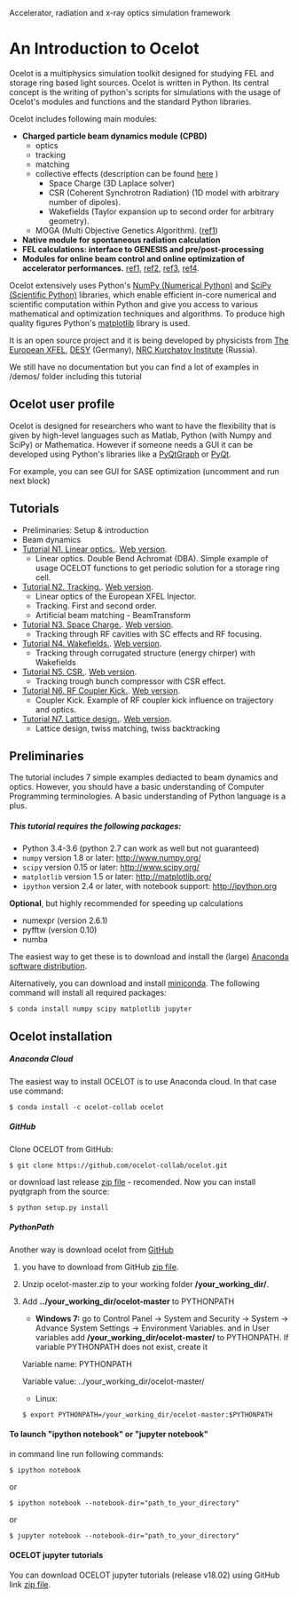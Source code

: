 Accelerator, radiation and x-ray optics simulation framework

# An Introduction to Ocelot

Ocelot is a multiphysics simulation toolkit designed for studying FEL and storage ring based light sources. Ocelot is written in Python. Its central concept is the writing of python's scripts for simulations with the usage of Ocelot's modules and functions and the standard Python libraries.

Ocelot includes following main modules:
* **Charged particle beam dynamics module (CPBD)**
    - optics
    - tracking
    - matching
    - collective effects (description can be found [here](http://vrws.de/ipac2017/papers/wepab031.pdf) )
        - Space Charge (3D Laplace solver)
        - CSR (Coherent Synchrotron Radiation) (1D model with arbitrary number of dipoles).
        - Wakefields (Taylor expansion up to second order for arbitrary geometry).
    - MOGA (Multi Objective Genetics Algorithm). ([ref1](http://accelconf.web.cern.ch/AccelConf/ipac2016/papers/thpmb034.pdf))
* **Native module for spontaneous radiation calculation**
* **FEL calculations: interface to GENESIS and pre/post-processing**
* **Modules for online beam control and online optimization of accelerator performances.** [ref1](http://accelconf.web.cern.ch/accelconf/IPAC2014/papers/mopro086.pdf), [ref2](https://jacowfs.jlab.org/conf/y15/ipac15/prepress/TUPWA037.PDF), [ref3](http://accelconf.web.cern.ch/AccelConf/ipac2016/papers/wepoy036.pdf), [ref4](https://arxiv.org/pdf/1704.02335.pdf).

Ocelot extensively  uses Python's [NumPy (Numerical Python)](http://numpy.org) and [SciPy (Scientific Python)](http://scipy.org) libraries, which enable efficient in-core numerical and scientific computation within Python and give you access to various mathematical and optimization techniques and algorithms. To produce high quality figures Python's [matplotlib](http://matplotlib.org/index.html) library is used.

It is an open source project and it is being developed by physicists from  [The European XFEL](http://www.xfel.eu/), [DESY](http://www.desy.de/) (Germany), [NRC Kurchatov Institute](http://www.nrcki.ru/) (Russia).

We still have no documentation but you can find a lot of examples in /demos/ folder including this tutorial



## Ocelot user profile

Ocelot is designed for researchers who want to have the flexibility that is given by high-level languages such as Matlab, Python (with Numpy and SciPy) or Mathematica.
However if someone needs a GUI  it can be developed using Python's libraries like a [PyQtGraph](http://www.pyqtgraph.org/) or [PyQt](http://pyqt.sourceforge.net/Docs/PyQt4/).

For example, you can see GUI for SASE optimization (uncomment and run next block)

## Tutorials
* Preliminaries: Setup & introduction
* Beam dynamics
* [Tutorial N1. Linear optics.](#tutorial1). [Web version](http://nbviewer.jupyter.org/github/ocelot-collab/ocelot/blob/master/demos/ipython_tutorials/1_introduction.ipynb).
    - Linear optics. Double Bend Achromat (DBA). Simple example of usage OCELOT functions to get periodic solution for a storage ring cell.
* [Tutorial N2. Tracking.](2_tracking.ipynb). [Web version](http://nbviewer.jupyter.org/github/ocelot-collab/ocelot/blob/master/demos/ipython_tutorials/2_tracking.ipynb).
    - Linear optics of the European XFEL Injector.
    - Tracking. First and second order.
    - Artificial beam matching - BeamTransform
* [Tutorial N3. Space Charge.](3_space_charge.ipynb). [Web version](http://nbviewer.jupyter.org/github/ocelot-collab/ocelot/blob/master/demos/ipython_tutorials/3_space_charge.ipynb).
    - Tracking through RF cavities with SC effects and RF focusing.
* [Tutorial N4. Wakefields.](4_wake.ipynb). [Web version](http://nbviewer.jupyter.org/github/ocelot-collab/ocelot/blob/master/demos/ipython_tutorials/4_wake.ipynb).
    - Tracking through corrugated structure (energy chirper) with Wakefields
* [Tutorial N5. CSR.](5_CSR.ipynb). [Web version](http://nbviewer.jupyter.org/github/ocelot-collab/ocelot/blob/master/demos/ipython_tutorials/5_CSR.ipynb).
    - Tracking trough bunch compressor with CSR effect.
* [Tutorial N6. RF Coupler Kick.](6_coupler_kick.ipynb). [Web version](http://nbviewer.jupyter.org/github/ocelot-collab/ocelot/blob/master/demos/ipython_tutorials/6_coupler_kick.ipynb).
    - Coupler Kick. Example of RF coupler kick influence on trajjectory and optics.
* [Tutorial N7. Lattice design.](7_lattice_design.ipynb). [Web version](http://nbviewer.jupyter.org/github/ocelot-collab/ocelot/blob/master/demos/ipython_tutorials/7_lattice_design.ipynb).
    - Lattice design, twiss matching, twiss backtracking

 ## Preliminaries

The tutorial includes 7 simple examples dediacted to beam dynamics and optics. However, you should have a basic understanding of Computer Programming terminologies. A basic understanding of Python language is a plus.

##### This tutorial requires the following packages:

- Python 3.4-3.6 (python 2.7 can work as well but not guaranteed)
- `numpy` version 1.8 or later: http://www.numpy.org/
- `scipy` version 0.15 or later: http://www.scipy.org/
- `matplotlib` version 1.5 or later: http://matplotlib.org/
- `ipython` version 2.4 or later, with notebook support: http://ipython.org

**Optional**, but highly recommended for speeding up calculations
- numexpr (version 2.6.1)
- pyfftw (version 0.10)
- numba

The easiest way to get these is to download and install the (large) [Anaconda software distribution](https://www.continuum.io/).

Alternatively, you can download and install [miniconda](http://conda.pydata.org/miniconda.html).
The following command will install all required packages:
```
$ conda install numpy scipy matplotlib jupyter
```

## Ocelot installation
##### Anaconda Cloud
The easiest way to install OCELOT is to use Anaconda cloud. In that case use command:
 ```
 $ conda install -c ocelot-collab ocelot
 ``` 
##### GitHub
Clone OCELOT from GitHub:
```
$ git clone https://github.com/ocelot-collab/ocelot.git
```
or download last release [zip file](https://github.com/ocelot-collab/ocelot/archive/v18.02.0.zip) - recomended.
Now you can install pyqtgraph from the source:
```
$ python setup.py install
```

##### PythonPath
Another way is download ocelot from [GitHub](https://github.com/ocelot-collab/ocelot)
1. you have to download from GitHub [zip file](https://github.com/ocelot-collab/ocelot/archive/master.zip).
2. Unzip ocelot-master.zip to your working folder **/your_working_dir/**.
3. Add **../your_working_dir/ocelot-master** to PYTHONPATH
    - **Windows 7:** go to Control Panel -> System and Security -> System -> Advance System Settings -> Environment Variables.
    and in User variables add **/your_working_dir/ocelot-master/** to PYTHONPATH. If variable PYTHONPATH does not exist, create it

    Variable name: PYTHONPATH

    Variable value: ../your_working_dir/ocelot-master/
    - Linux:
    ```
    $ export PYTHONPATH=/your_working_dir/ocelot-master:$PYTHONPATH
    ```

#### To launch "ipython notebook" or "jupyter notebook"
in command line run following commands:

```
$ ipython notebook
```

or
```
$ ipython notebook --notebook-dir="path_to_your_directory"
```

or
```
$ jupyter notebook --notebook-dir="path_to_your_directory"
```

#### OCELOT jupyter tutorials
You can download OCELOT jupyter tutorials (release v18.02) using GitHub link [zip file](https://github.com/ocelot-collab/ocelot/releases/download/v18.02.0/ocelot_jupyter_tutorial.zip).

